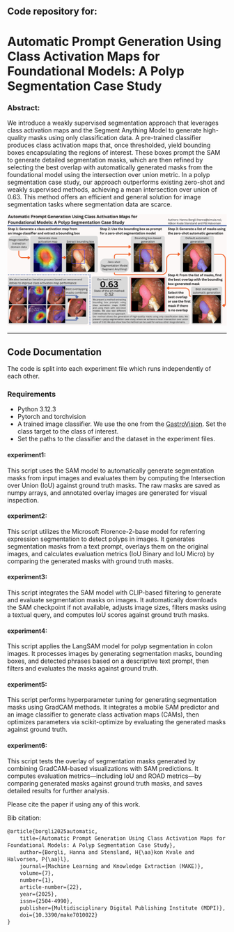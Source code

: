## Code repository for:
# Automatic Prompt Generation Using Class Activation Maps for Foundational Models: A Polyp Segmentation Case Study

### Abstract:
We introduce a weakly supervised segmentation approach that leverages class activation maps and the Segment Anything Model to generate high-quality masks using only classification data. A pre-trained classifier produces class activation maps that, once thresholded, yield bounding boxes encapsulating the regions of interest. These boxes prompt the SAM to generate detailed segmentation masks, which are then refined by selecting the best overlap with automatically generated masks from the foundational model using the intersection over union metric. In a polyp segmentation case study, our approach outperforms existing zero-shot and weakly supervised methods, achieving a mean intersection over union of 0.63. This method offers an efficient and general solution for image segmentation tasks where segmentation data are scarce.

<img src="mdpi_make_promo.png">

---

##  Code Documentation
The code is split into each experiment file which runs independently of each other.

### Requirements
- Python 3.12.3
- Pytorch and torchvision
- A trained image classifier. We use the one from the [GastroVision](https://github.com/DebeshJha/GastroVision). Set the class target to the class of interest.
- Set the paths to the classifier and the dataset in the experiment files.

#### experiment1: 
This script uses the SAM model to automatically generate segmentation masks from input images and evaluates them by computing the Intersection over Union (IoU) against ground truth masks. The raw masks are saved as numpy arrays, and annotated overlay images are generated for visual inspection.

#### experiment2:
This script utilizes the Microsoft Florence-2-base model for referring expression segmentation to detect polyps in images. It generates segmentation masks from a text prompt, overlays them on the original images, and calculates evaluation metrics (IoU Binary and IoU Micro) by comparing the generated masks with ground truth masks.

#### experiment3:
This script integrates the SAM model with CLIP-based filtering to generate and evaluate segmentation masks on images. It automatically downloads the SAM checkpoint if not available, adjusts image sizes, filters masks using a textual query, and computes IoU scores against ground truth masks.

#### experiment4:
This script applies the LangSAM model for polyp segmentation in colon images. It processes images by generating segmentation masks, bounding boxes, and detected phrases based on a descriptive text prompt, then filters and evaluates the masks against ground truth.

#### experiment5:
This script performs hyperparameter tuning for generating segmentation masks using GradCAM methods. It integrates a mobile SAM predictor and an image classifier to generate class activation maps (CAMs), then optimizes parameters via scikit-optimize by evaluating the generated masks against ground truth.

#### experiment6:
This script tests the overlay of segmentation masks generated by combining GradCAM-based visualizations with SAM predictions. It computes evaluation metrics—including IoU and ROAD metrics—by comparing generated masks against ground truth masks, and saves detailed results for further analysis.


Please cite the paper if using any of this work.

Bib citation:
```
@article{borgli2025automatic,
    title={Automatic Prompt Generation Using Class Activation Maps for Foundational Models: A Polyp Segmentation Case Study},
    author={Borgli, Hanna and Stensland, H{\aa}kon Kvale and Halvorsen, P{\aa}l},
    journal={Machine Learning and Knowledge Extraction (MAKE)},
    volume={7},
    number={1},
    article-number={22},
    year={2025},
    issn={2504-4990},
    publisher={Multidisciplinary Digital Publishing Institute (MDPI)},
    doi={10.3390/make7010022}
}
```
